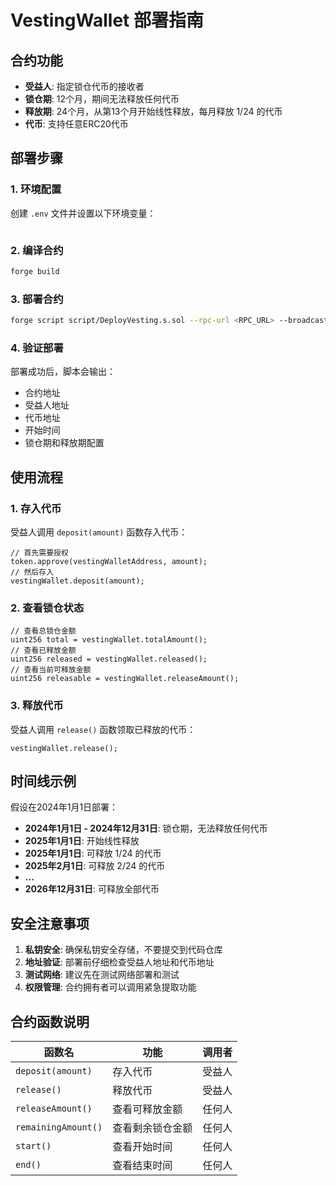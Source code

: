 # VestingWallet 部署指南

## 合约功能
- **受益人**: 指定锁仓代币的接收者
- **锁仓期**: 12个月，期间无法释放任何代币
- **释放期**: 24个月，从第13个月开始线性释放，每月释放 1/24 的代币
- **代币**: 支持任意ERC20代币

## 部署步骤

### 1. 环境配置
创建 `.env` 文件并设置以下环境变量：
```bash
```

### 2. 编译合约
```bash
forge build
```

### 3. 部署合约
```bash
forge script script/DeployVesting.s.sol --rpc-url <RPC_URL> --broadcast --verify
```

### 4. 验证部署
部署成功后，脚本会输出：
- 合约地址
- 受益人地址
- 代币地址
- 开始时间
- 锁仓期和释放期配置

## 使用流程

### 1. 存入代币
受益人调用 `deposit(amount)` 函数存入代币：
```solidity
// 首先需要授权
token.approve(vestingWalletAddress, amount);
// 然后存入
vestingWallet.deposit(amount);
```

### 2. 查看锁仓状态
```solidity
// 查看总锁仓金额
uint256 total = vestingWallet.totalAmount();
// 查看已释放金额
uint256 released = vestingWallet.released();
// 查看当前可释放金额
uint256 releasable = vestingWallet.releaseAmount();
```

### 3. 释放代币
受益人调用 `release()` 函数领取已释放的代币：
```solidity
vestingWallet.release();
```

## 时间线示例

假设在2024年1月1日部署：
- **2024年1月1日 - 2024年12月31日**: 锁仓期，无法释放任何代币
- **2025年1月1日**: 开始线性释放
- **2025年1月1日**: 可释放 1/24 的代币
- **2025年2月1日**: 可释放 2/24 的代币
- **...**
- **2026年12月31日**: 可释放全部代币

## 安全注意事项

1. **私钥安全**: 确保私钥安全存储，不要提交到代码仓库
2. **地址验证**: 部署前仔细检查受益人地址和代币地址
3. **测试网络**: 建议先在测试网络部署和测试
4. **权限管理**: 合约拥有者可以调用紧急提取功能

## 合约函数说明

| 函数名 | 功能 | 调用者 |
|--------|------|--------|
| `deposit(amount)` | 存入代币 | 受益人 |
| `release()` | 释放代币 | 受益人 |
| `releaseAmount()` | 查看可释放金额 | 任何人 |
| `remainingAmount()` | 查看剩余锁仓金额 | 任何人 |
| `start()` | 查看开始时间 | 任何人 |
| `end()` | 查看结束时间 | 任何人 | 